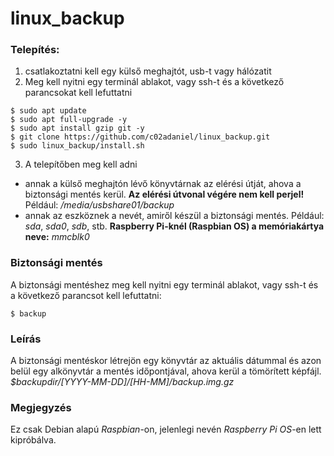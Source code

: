 # linux_backup
### Telepítés:
1. csatlakoztatni kell egy külső meghajtót, usb-t vagy hálózatit
2. Meg kell nyitni egy terminál ablakot, vagy ssh-t és a következő parancsokat kell lefuttatni
 ```
 $ sudo apt update
 $ sudo apt full-upgrade -y
 $ sudo apt install gzip git -y
 $ git clone https://github.com/c02adaniel/linux_backup.git
 $ sudo linux_backup/install.sh
 ```
3. A telepítőben meg kell adni
* annak a külső meghajtón lévő könyvtárnak az elérési útját, ahova a biztonsági mentés kerül.
__Az elérési útvonal végére nem kell perjel!__ Például: _/media/usbshare01/backup_
* annak az eszköznek a nevét, amiről készül a biztonsági mentés. Például: *sda*, *sda0*, *sdb*, stb. **Raspberry Pi-knél (Raspbian OS) a memóriakártya neve:** *mmcblk0*

 ### Biztonsági mentés
A biztonsági mentéshez meg kell nyitni egy terminál ablakot, vagy ssh-t és a következő parancsot kell lefuttatni:
```
$ backup
```
### Leírás
A biztonsági mentéskor létrejön egy könyvtár az aktuális dátummal és azon belül egy alkönyvtár a mentés időpontjával, ahova kerül a tömörített képfájl.
*$backupdir/[YYYY-MM-DD]/[HH-MM]/backup.img.gz*

### Megjegyzés
Ez csak Debian alapú *Raspbian*-on, jelenlegi nevén *Raspberry Pi OS*-en lett kipróbálva.
